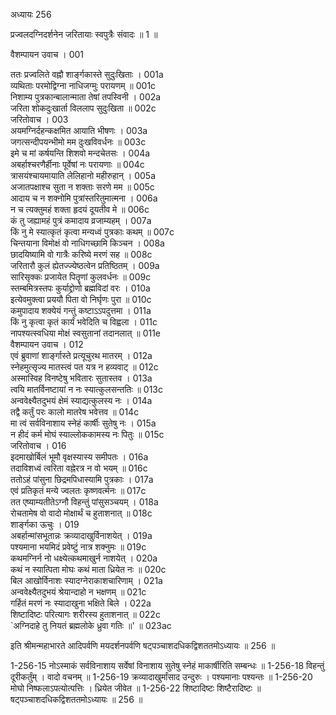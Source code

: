 अध्यायः 256

प्रज्वलदग्निदर्शनेन जरितायाः स्वपुत्रैः संवादः ॥ 1 ॥

वैशम्पायन उवाच ।	001  

ततः प्रज्वलिते वह्नौ शार्ङ्गकास्ते सुदुःखिताः ।	001a  
व्यथिताः परमोद्विग्ना नाधिजग्मुः परायणम् ॥	001c  
निशाम्य पुत्रकान्बालान्माता तेषां तपस्विनी ।	002a  
जरिता शोकदुःखार्ता विललाप सुदुःखिता ॥	002c  
जरितोवाच ।	003  
अयमग्निर्दहन्कक्षमित आयाति भीषणः ।	003a  
जगत्सन्दीपयन्भीमो मम दुःखविवर्धनः ॥	003c  
इमे च मां कर्षयन्ति शिशवो मन्दचेतसः ।	004a  
अबर्हाश्चरणैर्हीनाः पूर्वेषां नः परायणाः ॥	004c  
त्रासयंश्चायमायाति लेलिहानो महीरुहान् ।	005a  
अजातपक्षाश्च सुता न शक्ताः सरणे मम ॥	005c  
आदाय च न शक्नोमि पुत्रांस्तरितुमात्मना ।	006a  
न च त्यक्तुमहं शक्ता हृदयं दूयतीव मे ॥	006c  
कं तु जह्यामहं पुत्रं कमादाय व्रजाम्यहम् ।	007a  
किं नु मे स्यात्कृतं कृत्वा मन्यध्वं पुत्रकाः कथम् ॥	007c  
चिन्तयाना विमोक्षं वो नाधिगच्छामि किञ्चन ।	008a  
छादयिष्यामि वो गात्रैः करिष्ये मरणं सह ॥	008c  
जरितारौ कुलं ह्येतज्ज्येष्ठत्वेन प्रतिष्ठितम् ।	009a  
सारिसृक्कः प्रजायेत पितॄणां कुलवर्धनः ॥	009c  
स्तम्बमित्रस्तपः कुर्याद्द्रोणो ब्रह्मविदां वरः ।	010a  
इत्येवमुक्त्वा प्रययौ पिता वो निर्घृणः पुरा ॥	010c  
कमुपादाय शक्येयं गन्तुं कष्टाऽऽपदुत्तमा ।	011a  
किं नु कृत्वा कृतं कार्यं भवेदिति च विह्वला ।	011c  
नापश्यत्स्वधिया मोक्षं स्वसुतानां तदानलात् ॥	011e  
वैशम्पायन उवाच ।	012  
एवं ब्रुवाणां शार्ङ्गास्ते प्रत्यूचुरथ मातरम् ।	012a  
स्नेहमुत्सृज्य मातस्त्वं पत यत्र न हव्यवाट् ॥	012c  
अस्मास्विह विनष्टेषु भवितारः सुतास्तव ।	013a  
त्वयि मातर्विनष्टायां न नः स्यात्कुलसन्ततिः ॥	013c  
अन्ववेक्ष्यैतदुभयं क्षेमं स्याद्यत्कुलस्य नः ।	014a  
तद्वै कर्तुं परः कालो मातरेष भवेत्तव ॥	014c  
मा त्वं सर्वविनाशाय स्नेहं कार्षीः सुतेषु नः ।	015a  
न हीदं कर्म मोघं स्याल्लोककामस्य नः पितुः ॥	015c  
जरितोवाच ।	016  
इदमाखोर्बिलं भूमौ वृक्षस्यास्य समीपतः ।	016a  
तदाविशध्वं त्वरिता वह्नेरत्र न वो भयम् ॥	016c  
ततोऽहं पांसुना छिद्रमपिधास्यामि पुत्रकाः ।	017a  
एवं प्रतिकृतं मन्ये ज्वलतः कृष्णवर्त्मनः ॥	017c  
तत एष्याम्यतीतेऽग्नौ विहन्तुं पांसुसञ्चयम् ।	018a  
रोचतामेष वो वादो मोक्षार्थं च हुताशनात् ॥	018c  
शार्ङ्गका ऊचुः ।	019  
अबर्हान्मांसभूतान्नः क्रव्यादाखुर्विनाशयेत् ।	019a  
पश्यमाना भयमिदं प्रवेष्टुं नात्र शक्नुमः ॥	019c  
कथमग्निर्न नो धक्ष्येत्कथमाखुर्न नाशयेत् ।	020a  
कथं न स्यात्पिता मोघः कथं माता ध्रियेत नः ॥	020c  
बिल आखोर्विनाशः स्यादग्नेराकाशचारिणाम् ।	021a  
अन्ववेक्ष्यैतदुभयं श्रेयान्दाहो न भक्षणम् ॥	021c  
गर्हितं मरणं नः स्यादाखुना भक्षिते बिले ।	022a  
शिष्टादिष्टः परित्यागः शरीरस्य हुताशनात् ॥	022c  
`अग्निदाहे तु नियतं ब्रह्मलोके ध्रुवा गतिः ॥' ॥	023ac  

इति श्रीमन्महाभारते आदिपर्वणि मयदर्शनपर्वणि षट्पञ्चाशदधिकद्विशततमोऽध्यायः ॥ 256 ॥

1-256-15 नोऽस्माकं सर्वविनाशाय सर्वेषां विनाशाय सुतेषु स्नेहं माकार्षीरिति सम्बन्धः ॥ 1-256-18 विहन्तुं दूरीकर्तुंम् । वादो वचनम् ॥ 1-256-19 क्रव्यादाखुर्मांसाद उन्दुरुः । पश्यमानाः पश्यन्तः ॥ 1-256-20 मोघो निष्फलाऽपत्योत्पत्तिः । ध्रियेत जीवेत ॥ 1-256-22 शिष्टादिष्टः शिष्टैरादिष्टः ॥ षट्पञ्चाशदधिकद्विशततमोऽध्यायः ॥ 256 ॥
